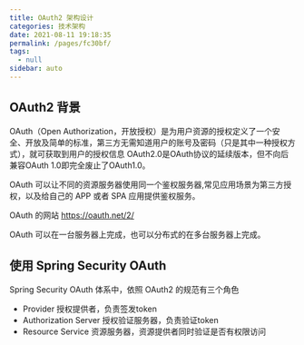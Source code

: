 ```yaml
---
title: OAuth2 架构设计
categories: 技术架构
date: 2021-08-11 19:18:35
permalink: /pages/fc30bf/
tags: 
  - null
sidebar: auto
---
```


## OAuth2 背景

OAuth（Open Authorization，开放授权）是为用户资源的授权定义了一个安全、开放及简单的标准，第三方无需知道用户的账号及密码（只是其中一种授权方式），就可获取到用户的授权信息
OAuth2.0是OAuth协议的延续版本，但不向后兼容OAuth 1.0即完全废止了OAuth1.0。

OAuth 可以让不同的资源服务器使用同一个鉴权服务器,常见应用场景为第三方授权，以及给自己的 APP 或者 SPA 应用提供鉴权服务。

OAuth 的网站 https://oauth.net/2/ 

OAuth 可以在一台服务器上完成，也可以分布式的在多台服务器上完成。

## 使用 Spring Security OAuth


Spring Security OAuth 体系中，依照 OAuth2 的规范有三个角色

- Provider 授权提供者，负责签发token
- Authorization Server 授权验证服务器，负责验证token
- Resource Service 资源服务器，资源提供者同时验证是否有权限访问

